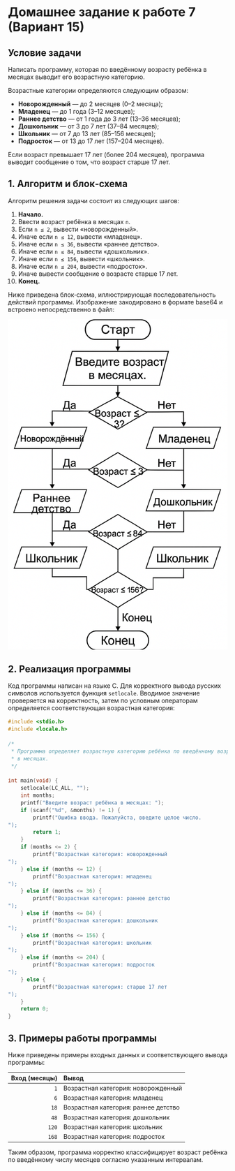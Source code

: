# Домашнее задание к работе 7 (Вариант 15)

## Условие задачи

Написать программу, которая по введённому возрасту ребёнка в месяцах выводит его возрастную категорию.

Возрастные категории определяются следующим образом:

* **Новорожденный** — до 2 месяцев (0–2 месяца);
* **Младенец** — до 1 года (3–12 месяцев);
* **Раннее детство** — от 1 года до 3 лет (13–36 месяцев);
* **Дошкольник** — от 3 до 7 лет (37–84 месяцев);
* **Школьник** — от 7 до 13 лет (85–156 месяцев);
* **Подросток** — от 13 до 17 лет (157–204 месяцев).

Если возраст превышает 17 лет (более 204 месяцев), программа выводит сообщение о том, что возраст старше 17 лет.

## 1. Алгоритм и блок‑схема

Алгоритм решения задачи состоит из следующих шагов:

1. **Начало.**
2. Ввести возраст ребёнка в месяцах `n`.
3. Если `n ≤ 2`, вывести «новорожденный».
4. Иначе если `n ≤ 12`, вывести «младенец».
5. Иначе если `n ≤ 36`, вывести «раннее детство».
6. Иначе если `n ≤ 84`, вывести «дошкольник».
7. Иначе если `n ≤ 156`, вывести «школьник».
8. Иначе если `n ≤ 204`, вывести «подросток».
9. Иначе вывести сообщение о возрасте старше 17 лет.
10. **Конец.**

Ниже приведена блок‑схема, иллюстрирующая последовательность действий программы. Изображение закодировано в формате base64 и встроено непосредственно в файл:

![Блок‑схема](block_diagram.png)

## 2. Реализация программы

Код программы написан на языке C. Для корректного вывода русских символов используется функция `setlocale`. Вводимое значение проверяется на корректность, затем по условным операторам определяется соответствующая возрастная категория:

```c
#include <stdio.h>
#include <locale.h>

/*
 * Программа определяет возрастную категорию ребёнка по введённому возрасту
 * в месяцах.
 */

int main(void) {
    setlocale(LC_ALL, "");
    int months;
    printf("Введите возраст ребёнка в месяцах: ");
    if (scanf("%d", &months) != 1) {
        printf("Ошибка ввода. Пожалуйста, введите целое число.
");
        return 1;
    }
    if (months <= 2) {
        printf("Возрастная категория: новорожденный
");
    } else if (months <= 12) {
        printf("Возрастная категория: младенец
");
    } else if (months <= 36) {
        printf("Возрастная категория: раннее детство
");
    } else if (months <= 84) {
        printf("Возрастная категория: дошкольник
");
    } else if (months <= 156) {
        printf("Возрастная категория: школьник
");
    } else if (months <= 204) {
        printf("Возрастная категория: подросток
");
    } else {
        printf("Возрастная категория: старше 17 лет
");
    }
    return 0;
}
```

## 3. Примеры работы программы

Ниже приведены примеры входных данных и соответствующего вывода программы:

| Вход (месяцы) | Вывод |
|--------------:|:------|
| `1`           | Возрастная категория: новорожденный |
| `6`           | Возрастная категория: младенец |
| `18`          | Возрастная категория: раннее детство |
| `48`          | Возрастная категория: дошкольник |
| `120`         | Возрастная категория: школьник |
| `168`         | Возрастная категория: подросток |

Таким образом, программа корректно классифицирует возраст ребёнка по введённому числу месяцев согласно указанным интервалам.
